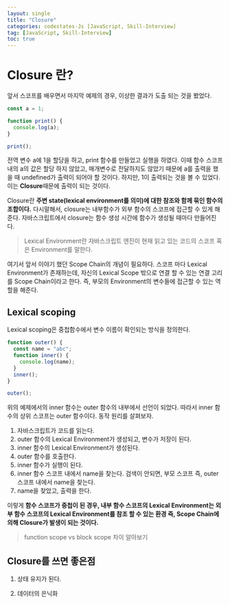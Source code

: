 ```yaml
---
layout: single
title: "Closure"
categories: codestates-Js [JavaScript, Skill-Interview]
tag: [JavaScript, Skill-Interview]
toc: true
---
```


# Closure 란?

앞서 스코프를 배우면서 마지막 예제의 경우, 이상한 결과가 도출 되는 것을 봤었다.

```js
const a = 1;

function print() {
  console.log(a);
}

print();
```

전역 변수 a에 1을 할당을 하고, print 함수를 만들었고 실행을 하였다. 이때 함수 스코프 내의 a의 값은 할당 하지 않았고, 매개변수로 전달하지도 않았기 때문에 a를 출력을 했을 때 undefined가 출력이 되어야 할 것이다.
하지만, 1이 출력되는 것을 볼 수 있었다. 이는 **Closure**때문에 출력이 되는 것이다.

Closure란 **주변 state(lexical environment를 의미)에 대한 참조와 함께 묶인 함수의 조합이다.** 다시말해서, closure는 내부함수가 외부 함수의 스코프에 접근할 수 있게 해준다. 자바스크립트에서 closure는 함수 생성 시간에 함수가 생성될 때마다 만들어진다.

> Lexical Environment란 자바스크립트 엔진이 현재 읽고 있는 코드의 스코프 혹은 Environment를 말한다.

여기서 앞서 이야기 했던 Scope Chain의 개념이 필요하다. 스코프 마다 Lexical Environment가 존재하는데, 자신의 Lexical Scope 밖으로 연결 할 수 있는 연결 고리를 Scope Chain이라고 한다. 즉, 부모의 Environment의 변수들에 접근할 수 있는 역할을 해준다.

## Lexical scoping

Lexical scoping은 중첩함수에서 변수 이름이 확인되는 방식을 정의한다.

```js
function outer() {
  const name = "abc";
  function inner() {
    console.log(name);
  }
  inner();
}

outer();
```

위의 예제에서의 inner 함수는 outer 함수의 내부에서 선언이 되었다. 따라서 inner 함수의 상위 스코프는 outer 함수이다. 동작 원리를 살펴보자.

1. 자바스크립트가 코드를 읽는다.
2. outer 함수의 Lexical Environment가 생성되고, 변수가 저장이 된다.
3. inner 함수의 Lexical Environment가 생성된다.
4. outer 함수를 호출한다.
5. inner 함수가 실행이 된다.
6. inner 함수 스코프 내에서 name을 찾는다. 검색이 안되면, 부모 스코프 즉, outer 스코프 내에서 name을 찾는다.
7. name을 찾았고, 출력을 한다.

이렇게 **함수 스코프가 중첩이 된 경우, 내부 함수 스코프의 Lexical Environment는 외부 함수 스코프의 Lexical Environment를 참조 할 수 있는 환경 즉, Scope Chain에 의해 Closure가 발생이 되는 것이다.**

> function scope vs block scope 차이 알아보기

## Closure를 쓰면 좋은점

1. 상태 유지가 된다.

2. 데이터의 은닉화
